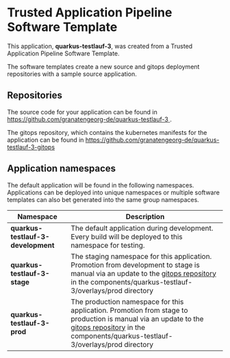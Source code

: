 # Trusted Application Pipeline Software Template

This application, **quarkus-testlauf-3**, was created from a Trusted Application Pipeline Software Template.

The software templates create a new source and gitops deployment repositories with a sample source application. 

## Repositories

The source code for your application can be found in [https://github.com/granatengeorg-de/quarkus-testlauf-3 ](https://github.com/granatengeorg-de/quarkus-testlauf-3 ).
 
The gitops repository, which contains the kubernetes manifests for the application can be found in 
[https://github.com/granatengeorg-de/quarkus-testlauf-3-gitops ](https://github.com/granatengeorg-de/quarkus-testlauf-3-gitops ) 

## Application namespaces 

The default application will be found in the following namespaces. Applications can be deployed into unique namespaces or multiple software templates can also bet generated into the same group namespaces.  

|  Namespace   |  Description   |  
| -------- | -------- |   
| **quarkus-testlauf-3-development** | The default application during development. Every build will be deployed to this namespace for testing. | 
| **quarkus-testlauf-3-stage** | The staging namespace for this application. Promotion from development to stage is manual via an update to the [gitops repository](https://github.com/granatengeorg-de/quarkus-testlauf-3-gitops ) in the components/quarkus-testlauf-3/overlays/prod directory |  
| **quarkus-testlauf-3-prod** | The production namespace for this application. Promotion from stage to production is manual via an update to the [gitops repository](https://github.com/granatengeorg-de/quarkus-testlauf-3-gitops ) in the components/quarkus-testlauf-3/overlays/prod directory | 